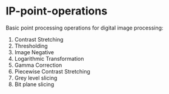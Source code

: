 # IP-point-operations
Basic point processing operations for digital image processing:

1. Contrast Stretching
2. Thresholding
3. Image Negative
4. Logarithmic Transformation
5. Gamma Correction
6. Piecewise Contrast Stretching
7. Grey level slicing
8. Bit plane slicing

